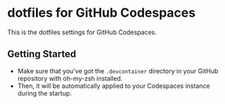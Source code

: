 # dotfiles for GitHub Codespaces #

This is the dotfiles settings for GitHub Codespaces.


## Getting Started ##

* Make sure that you've got the `.devcontainer` directory in your GitHub repository with oh-my-zsh installed.
* Then, it will be automatically applied to your Codespaces instance during the startup.
